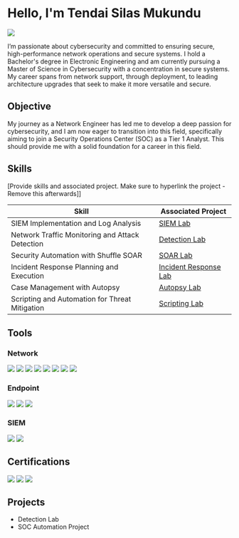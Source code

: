 # Hello, I'm Tendai Silas Mukundu
<a href="https://linkedin.com/in/tensilamuk/"><img src="https://img.shields.io/badge/-LinkedIn-0072b1?&style=for-the-badge&logo=linkedin&logoColor=white" /></a>

I’m passionate about cybersecurity and committed to ensuring secure, high-performance network operations and secure systems. I hold a Bachelor's degree in Electronic Engineering and am currently pursuing a Master of Science in Cybersecurity with a concentration in secure systems. My career spans from network support, through deployment, to leading architecture upgrades that seek to make it more versatile and secure. 

## Objective

My journey as a Network Engineer has led me to develop a deep passion for cybersecurity, and I am now eager to transition into this field, specifically aiming to join a Security Operations Center (SOC) as a Tier 1 Analyst. This should provide me with a solid foundation for a career in this field.

## Skills
[Provide skills and associated project. Make sure to hyperlink the project - Remove this afterwards]]

| Skill                                         | Associated Project         |
|-----------------------------------------------|----------------------------|
| SIEM Implementation and Log Analysis          | <a href="https://google.com">SIEM Lab</a>|
| Network Traffic Monitoring and Attack Detection | <a href="https://google.com">Detection Lab</a>|
| Security Automation with Shuffle SOAR         | <a href="https://google.com">SOAR Lab</a>|
| Incident Response Planning and Execution      | <a href="https://google.com">Incident Response Lab</a>|
| Case Management with Autopsy                  | <a href="https://google.com">Autopsy Lab</a>|
| Scripting and Automation for Threat Mitigation | <a href="https://google.com">Scripting Lab</a>|

## Tools

### Network
<div>
    <img src="https://img.shields.io/badge/-Cisco-1BA0D7?&style=for-the-badge&logo=Cisco&logoColor=white" />
    <img src="https://img.shields.io/badge/-Huawei-C5002E?&style=for-the-badge&logo=Huawei&logoColor=white" />
    <img src="https://img.shields.io/badge/-Meraki-1ABC9C?&style=for-the-badge&logo=Cisco&logoColor=white" />
    <img src="https://img.shields.io/badge/-Sophos-0070C0?&style=for-the-badge&logoColor=white" /> 
    <img src="https://img.shields.io/badge/-Fortinet-EE1D23?&style=for-the-badge&logo=Fortinet&logoColor=white" />
    <img src="https://img.shields.io/badge/-Wireshark-1679A7?&style=for-the-badge&logo=Wireshark&logoColor=white" />
    <img src="https://img.shields.io/badge/-Ubiquiti-0779C9?&style=for-the-badge&logo=ubiquiti&logoColor=white" />
    <img src="https://img.shields.io/badge/-Ruckus-FF6600?&style=for-the-badge&logo=ruckus&logoColor=white" />
</div>

### Endpoint
<div>
    <img src="https://img.shields.io/badge/-Kaspersky-009639?&style=for-the-badge&logoColor=white" />
    <img src="https://img.shields.io/badge/-Windows%20Defender-0078D6?&style=for-the-badge&logo=microsoft&logoColor=white" />
    <img src="https://img.shields.io/badge/-Sophos%20Endpoint-0071C5?&style=for-the-badge&logo=sophos&logoColor=white" />
</div>

### SIEM
<div>
    <img src="https://img.shields.io/badge/-Splunk-000000?&style=for-the-badge&logo=Splunk&logoColor=white" />
    <img src="https://img.shields.io/badge/-Elastic-005571?&style=for-the-badge&logo=Elastic&logoColor=white" />
</div>

## Certifications
<div>
<img src="https://img.shields.io/badge/-Security%2B-FF0000?&style=for-the-badge&logo=CompTIA&logoColor=white" />
<img src="https://img.shields.io/badge/-Network%2B-007ACC?&style=for-the-badge&logo=CompTIA&logoColor=white" />
<img src="https://img.shields.io/badge/-A%2B-4D4D4D?&style=for-the-badge&logo=CompTIA&logoColor=white" />
</div>

## Projects
- Detection Lab
- SOC Automation Project
